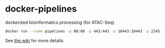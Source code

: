 # docker-pipelines
dockerized bioinformatics processing (for ATAC-Seq)

```bash
docker run --name pipelines -p 80:80 -p 443:443 -p 10443:10443 -p 2345:22 -d greyson/pipelines
```

See [the wiki](https://github.com/greysAcademicCode/docker-pipelines/wiki) for more details.
